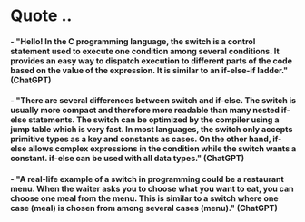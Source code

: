 # Quote ..

#### - "Hello! In the C programming language, the switch is a control statement used to execute one condition among several conditions. It provides an easy way to dispatch execution to different parts of the code based on the value of the expression. It is similar to an if-else-if ladder." (ChatGPT)

#### - "There are several differences between switch and if-else. The switch is usually more compact and therefore more readable than many nested if-else statements. The switch can be optimized by the compiler using a jump table which is very fast. In most languages, the switch only accepts primitive types as a key and constants as cases. On the other hand, if-else allows complex expressions in the condition while the switch wants a constant. if-else can be used with all data types." (ChatGPT)

#### - "A real-life example of a switch in programming could be a restaurant menu. When the waiter asks you to choose what you want to eat, you can choose one meal from the menu. This is similar to a switch where one case (meal) is chosen from among several cases (menu)." (ChatGPT)
